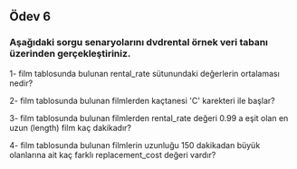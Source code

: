 ## Ödev 6



### Aşağıdaki sorgu senaryolarını dvdrental örnek veri tabanı üzerinden gerçekleştiriniz.


1- film tablosunda bulunan rental_rate sütunundaki değerlerin ortalaması nedir?

2- film tablosunda bulunan filmlerden kaçtanesi 'C' karekteri ile başlar?

3- film tablosunda bulunan filmlerden rental_rate değeri 0.99 a eşit olan en uzun (length) film kaç dakikadır?

4- film tablosunda bulunan filmlerin uzunluğu 150 dakikadan büyük olanlarına ait kaç farklı replacement_cost değeri vardır?
